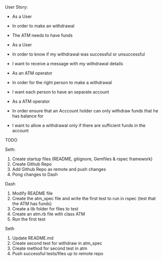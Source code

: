 User Story:

- As a User       
- In order to make an withdrawal      
- The ATM needs to have funds

- As a User               
- In order to know if my withdrawal was successful or unsuccessful             
- I want to receive a message with my withdrawal details

- As an ATM operator          
- In order for the right person to make a withdrawal            
- I want each person to have an separate account

- As a ATM operator           
- In order ensure that an Acccount holder can only withdraw funds that he has    balance for           
- I want to allow a withdrawal only if there are sufficient funds in the account



TODO

Seth:
1) Create startup files (README, gitignore, Gemfiles & rspec framework)
2) Create Github Repo
3) Add Github Repo as remote and push changes
4) Pong changes to Dash

Dash
1) Modify README file
2) Create the atm_spec file and write the first test to run in rspec (test that the ATM has funds)
3) Create a lib folder for files to test
4) Create an atm.rb file with class ATM
5) Run the first test

Seth
1) Update README.md
2) Create second test for withdraw in atm_spec
3) Create method for second test in atm
4) Push successful tests/files up to remote repo


